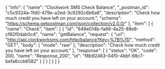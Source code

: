 {
  "info": {
    "name": "Clockwork SMS Check Balance",
    "_postman_id": "c5c9324a-1fd0-479e-a2ed-3c9292c6b6a8",
    "description": "Check how much credit you have left on your account.",
    "schema": "https://schema.getpostman.com/json/collection/v2.0.0/"
  },
  "item": [
    {
      "name": "Check",
      "item": [
        {
          "id": "649e014b-fa66-4a25-88e8-cf82f0dab0c4",
          "name": "getBalance",
          "request": {
            "url": "http://api.clockworksms.com/http/balance?Key=%7B%7D",
            "method": "GET",
            "body": {
              "mode": "raw"
            },
            "description": "Check how much credit you have left on your account."
          },
          "response": [
            {
              "status": "OK",
              "code": 200,
              "name": "Response_200",
              "id": "f8b92463-04f0-4bbf-98c7-befa6ccb6582"
            }
          ]
        }
      ]
    }
  ]
}